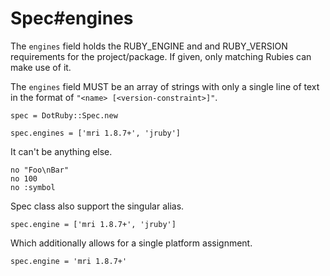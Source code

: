 # Spec#engines

The `engines` field holds the RUBY_ENGINE and and RUBY_VERSION requirements for
the project/package. If given, only matching Rubies can make use of it.

The `engines` field MUST be an array of strings with only a single line of text
in the format of `"<name> [<version-constraint>]"`.

    spec = DotRuby::Spec.new

    spec.engines = ['mri 1.8.7+', 'jruby']

It can't be anything else.

    no "Foo\nBar"
    no 100
    no :symbol

Spec class also support the singular alias.

    spec.engine = ['mri 1.8.7+', 'jruby']

Which additionally allows for a single platform assignment.

    spec.engine = 'mri 1.8.7+'

